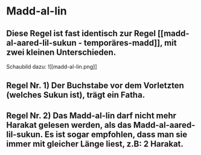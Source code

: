 # Madd-al-lin
## Diese Regel ist fast identisch zur Regel [[madd-al-aared-lil-sukun - temporäres-madd]], mit zwei kleinen Unterschieden.

Schaubild dazu:
![[madd-al-lin.png]]

## Regel Nr. 1) Der Buchstabe vor dem Vorletzten (welches Sukun ist), trägt ein Fatha.

## Regel Nr. 2) Das Madd-al-lin darf nicht mehr Harakat gelesen werden, als das Madd-al-aared-lil-sukun. Es ist sogar empfohlen, dass man sie immer mit gleicher Länge liest, z.B: 2 Harakat.